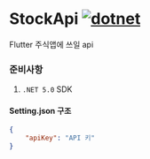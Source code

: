 # StockApi [![dotnet](https://github.com/kokose1234/stock-api/actions/workflows/dotnet.yml/badge.svg)](https://github.com/kokose1234/stock-api/actions/workflows/dotnet.yml)

Flutter 주식앱에 쓰일 api

### 준비사항

1. `.NET 5.0` SDK

#### Setting.json 구조

~~~json
{
    "apiKey": "API 키"
}
~~~
